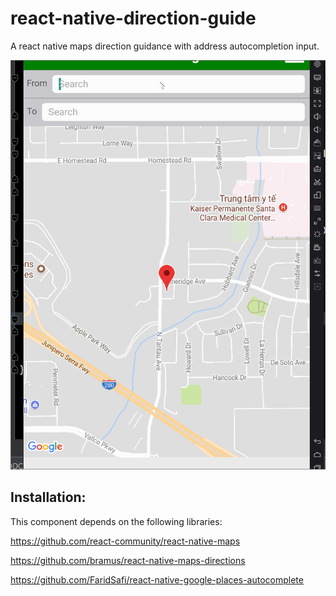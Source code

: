 # react-native-direction-guide

A react native maps direction guidance with address autocompletion input.

![alt text](https://github.com/phannam1412/react-native-direction-guide/blob/master/map.gif "demo")

## Installation: 

This component depends on the following libraries:

https://github.com/react-community/react-native-maps

https://github.com/bramus/react-native-maps-directions

https://github.com/FaridSafi/react-native-google-places-autocomplete
